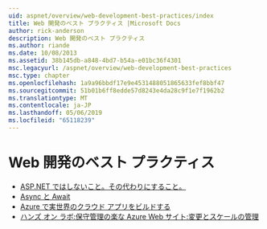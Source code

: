 ```yaml
---
uid: aspnet/overview/web-development-best-practices/index
title: Web 開発のベスト プラクティス |Microsoft Docs
author: rick-anderson
description: Web 開発のベスト プラクティス
ms.author: riande
ms.date: 10/08/2013
ms.assetid: 38b145db-a848-4bd7-b54a-e01bc36f4301
msc.legacyurl: /aspnet/overview/web-development-best-practices
msc.type: chapter
ms.openlocfilehash: 1a9a96bbdf17e9e4531488051865633fef8bbf47
ms.sourcegitcommit: 51b01b6ff8edde57d8243e4da28c9f1e7f1962b2
ms.translationtype: MT
ms.contentlocale: ja-JP
ms.lasthandoff: 05/06/2019
ms.locfileid: "65118239"
---
```

# <a name="web-development-best-practices"></a>Web 開発のベスト プラクティス

- [ASP.NET ではしないこと。その代わりにすること。](what-not-to-do-in-aspnet-and-what-to-do-instead.md)
- [Async と Await](async-and-await.md)
- [Azure で実世界のクラウド アプリをビルドする](../developing-apps-with-windows-azure/building-real-world-cloud-apps-with-windows-azure/index.md)
- [ハンズ オン ラボ:保守管理の楽な Azure Web サイト:変更とスケールの管理](../developing-apps-with-windows-azure/maintainable-azure-websites-managing-change-and-scale.md)
